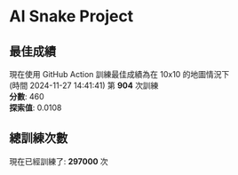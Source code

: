 
# AI Snake Project

## **最佳成績**
現在使用 GitHub Action 訓練最佳成績為在 10x10 的地圖情況下  
(時間 2024-11-27 14:41:41) 第 **904** 次訓練  
**分數**: 460  
**探索值**: 0.0108

## 總訓練次數
現在已經訓練了: **297000** 次

